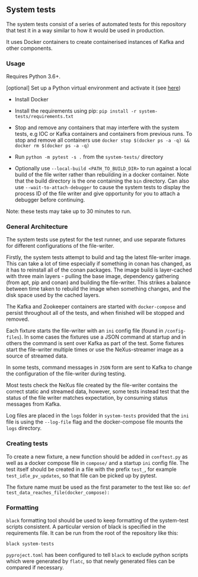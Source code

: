 ## System tests

The system tests consist of a series of automated tests for this repository that test it in a way similar to how it would be used in production.

It uses Docker containers to create containerised instances of Kafka and other components.

### Usage

Requires Python 3.6+.

[optional] Set up a Python virtual environment and activate it (see [here](https://virtualenv.pypa.io/en/stable/))

* Install Docker

* Install the requirements using pip: `pip install -r system-tests/requirements.txt`

* Stop and remove any containers that may interfere with the system tests, e.g IOC or Kafka containers and containers from previous runs. To stop and remove all containers use `docker stop $(docker ps -a -q) && docker rm $(docker ps -a -q)`

* Run `python -m pytest -s .` from the `system-tests/` directory

* Optionally use `--local-build <PATH_TO_BUILD_DIR>` to run against a local build of the file writer rather than rebuilding in a docker container. Note that the build directory is the one containing the `bin` directory.
Can also use `--wait-to-attach-debugger` to cause the system tests to display the process ID of the file writer and give opportunity for you to attach a debugger before continuing.

Note: these tests may take up to 30 minutes to run.


### General Architecture
The system tests use pytest for the test runner, and use separate fixtures for different configurations of the file-writer. 

Firstly, the system tests attempt to build and tag the latest file-writer image. This can take a lot of time especially if something in conan has changed, as it has to reinstall all of the conan packages. The image build is layer-cached with three main layers - pulling the base image, dependency gathering (from apt, pip and conan) and building the file-writer. This strikes a balance between time taken to rebuild the image when something changes, and the disk space used by the cached layers.

The Kafka and Zookeeper containers are started with `docker-compose` and persist throughout all of the tests, and when finished will be stopped and removed.

Each fixture starts the file-writer with an `ini` config file (found in `/config-files`). In some cases the fixtures use a JSON command at startup and in others the command is sent over Kafka as part of the test. Some fixtures start the file-writer multiple times or use the NeXus-streamer image as a source of streamed data.

In some tests, command messages in `JSON` form are sent to Kafka to change the configuration of the file-writer during testing. 

Most tests check the NeXus file created by the file-writer contains the correct static and streamed data, however, some tests instead test that the status of the file writer matches expectation, by consuming status messages from Kafka.

Log files are placed in the `logs` folder in `system-tests` provided that the `ini` file is using the `--log-file` flag and the docker-compose file mounts the `logs` directory.

### Creating tests

To create a new fixture, a new function should be added in `conftest.py` as well as a docker compose file in `compose/` and a startup `ini` config file. The test itself should be created in a file with the prefix `test_`, for example `test_idle_pv_updates`, so that file can be picked up by pytest. 

The fixture name must be used as the first parameter to the test like so:
`def test_data_reaches_file(docker_compose):`

### Formatting

`black` formatting tool should be used to keep formatting of the system-test scripts consistent. A particular version of black is specified in the requirements file.
It can be run from the root of the repository like this:
```
black system-tests
```
`pyproject.toml` has been configured to tell `black` to exclude python scripts which were generated by `flatc`, so that newly generated files can be compared if necessary.
